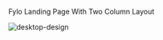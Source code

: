 Fylo Landing Page With Two Column Layout

![desktop-design](https://github.com/imkarvendhan/imkarvendhan.github.io/assets/139115888/797fef65-429a-4612-af1a-9c19b34bb10a)
